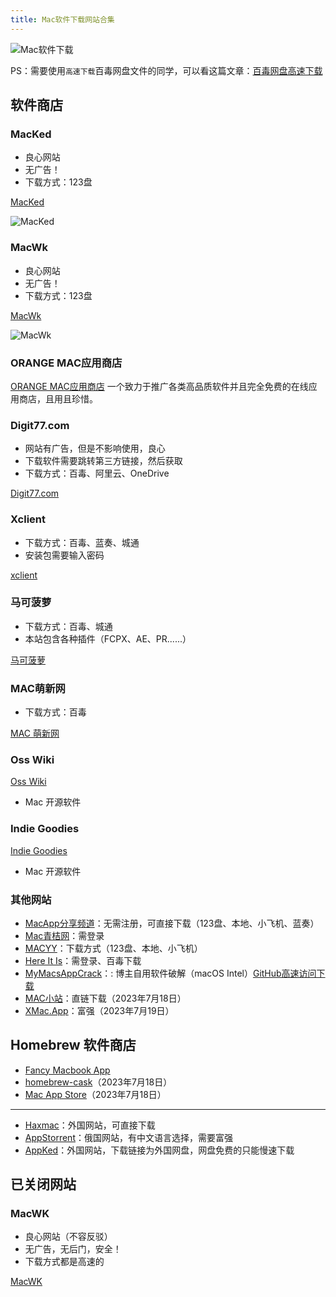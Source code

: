 ```yaml
---
title: Mac软件下载网站合集
---
```


![Mac软件下载](https://usacdn.wangdu.site/file/blog-cdn/WP-CDN-02/2023/202302031509800.webp)

PS：需要使用`高速下载`百毒网盘文件的同学，可以看这篇文章：[百毒网盘高速下载](https://www.wangdu.site/software/948.html)

## 软件商店

### MacKed

- 良心网站
- 无广告！
- 下载方式：123盘

[MacKed](https://macked.app/)

![MacKed](https://usacdn.wangdu.site/file/blog-cdn/WP-CDN-02/2023/202312091855148.webp)

### MacWk

- 良心网站
- 无广告！
- 下载方式：123盘

[MacWk](https://macwk.cn/)

![MacWk](https://usacdn.wangdu.site/file/blog-cdn/WP-CDN-02/2023/202312071107857.webp)

### ORANGE MAC应用商店

 [ORANGE MAC应用商店](https://onemac.app/) 一个致力于推广各类高品质软件并且完全免费的在线应用商店，且用且珍惜。

### Digit77.com

- 网站有广告，但是不影响使用，良心
- 下载软件需要跳转第三方链接，然后获取
- 下载方式：百毒、阿里云、OneDrive

[Digit77.com](https://www.digit77.com/#)

### Xclient

- 下载方式：百毒、蓝奏、城通
- 安装包需要输入密码

[xclient](https://xclient.info/)

### 马可菠萝

- 下载方式：百毒、城通
- 本站包含各种插件（FCPX、AE、PR......）

[马可菠萝](https://www.macbl.com/)

### MAC萌新网

- 下载方式：百毒

[MAC 萌新网](https://www.macxin.com/)

### Oss Wiki

[Oss Wiki](https://www.oss.wiki/)

- Mac 开源软件

### Indie Goodies

[Indie Goodies](https://indiegoodies.com/awesome-open-source-mac-apps)

- Mac 开源软件

### 其他网站

- [MacApp分享频道](https://macapp.org.cn/)：无需注册，可直接下载（123盘、本地、小飞机、蓝奏）
- [Mac青桔网](https://www.macqj.com/)：需登录
- [MACYY](https://www.macyy.cn/)：下载方式（123盘、本地、小飞机）
- [Here It Is](https://www.hereitis.cn/)：需登录、百毒下载
- [MyMacsAppCrack](https://github.com/QiuChenlyOpenSource/MyMacsAppCrack)：: 博主自用软件破解（macOS Intel）[GitHub高速访问下载](https://www.wangdu.site/course/437.html)
- [MAC小站](https://macxz.top/)：直链下载（2023年7月18日）
- [XMac.App](https://xmac.app/)：富强（2023年7月19日）

## Homebrew 软件商店

- [Fancy Macbook App](https://fancymacbook.app/)
- [homebrew-cask](https://formulae.brew.sh/cask/)（2023年7月18日）
- [Mac App Store](https://macappstore.org/)（2023年7月18日）

---

- [Haxmac](https://haxmac.cc/)：外国网站，可直接下载
- [AppStorrent](https://appstorrent.ru/)：俄国网站，有中文语言选择，需要富强
- [AppKed](https://www.macbed.com/)：外国网站，下载链接为外国网盘，网盘免费的只能慢速下载

## 已关闭网站

### MacWK

- 良心网站（不容反驳）
- 无广告，无后门，安全！
- 下载方式都是高速的

[MacWK](https://www.macwk.com/)
